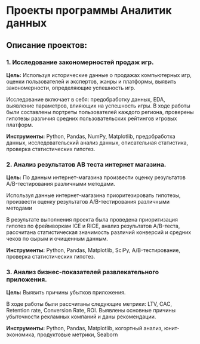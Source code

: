 # Проекты программы Аналитик данных
## Описание проектов:

### 1. Исследование закономерностей продаж игр.
**Цель:** Используя исторические данные о продажах компьютерных игр, оценки пользователей и экспертов, жанры и платформы, выявить закономерности, определяющие успешность игр.

Исследование включает в себя: предобработку данных, EDA, выявление параметров, влияющих на успешность игры.
В ходе работы были составлены портреты пользователей каждого региона, проверены гипотезы различия средних пользовательских рейтингов игровых платформ.

**Инструменты:** Python, Pandas, NumPy, Matplotlib, предобработка данных, исследовательский анализ данных, описательная статистика, проверка статистических гипотез.

### 2. Анализ результатов AB теста интернет магазина.
**Цель:** По данным интернет-магазина произвести оценку результатов A/B-тестирования различными методами.

Используя данные интернет-магазина приоритезировать гипотезы, произвести оценку результатов A/B-тестирования различными методами

В результате выполнения проекта была проведена приоритизация гипотез по фреймворкам ICE и RICE, анализ результатов A/B-теста, рассчитана статистическая значимость различий конверсий
и средних чеков по сырым и очищенным данным. 

**Инструменты:** Python, Pandas, Matplotlib, SciPy, A/B-тестирование, проверка статистических гипотез.

### 3. Анализ бизнес-показателей развлекательного приложения.
**Цель:** Выявить причины убытков приложения.

В ходе работы были рассчитаны следующие метрики: LTV, CAC, Retention rate, Conversion Rate, ROI. Выявлены основные причины убыточности рекламных компаний и даны рекомендации. 

**Инструменты:** Python, Pandas, Matplotlib, когортный анализ, юнит-экономика, продуктовые метрики, Seaborn
